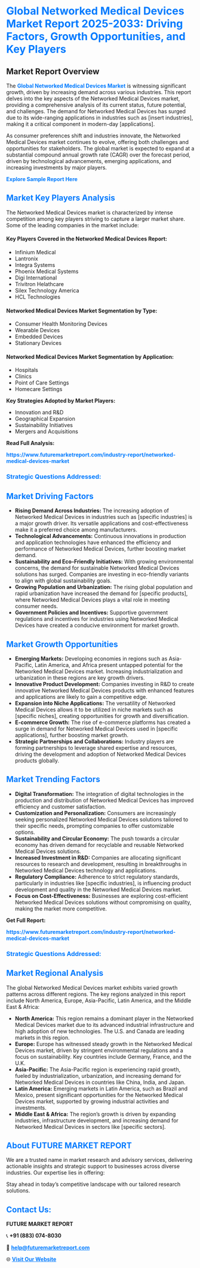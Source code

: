 <h1 style="color: #007BFF;">Global Networked Medical Devices Market Report 2025-2033: Driving Factors, Growth Opportunities, and Key Players</h1>

<section id="overview">
<h2>Market Report Overview</h2>
<p>The <a href="https://www.futuremarketreport.com/industry-report/networked-medical-devices-market" style="color: #007BFF; text-decoration: none;"><strong>Global Networked Medical Devices Market</strong></a> is witnessing significant growth, driven by increasing demand across various industries. This report delves into the key aspects of the Networked Medical Devices market, providing a comprehensive analysis of its current status, future potential, and challenges. The demand for Networked Medical Devices has surged due to its wide-ranging applications in industries such as [insert industries], making it a critical component in modern-day [applications].</p>
<p>As consumer preferences shift and industries innovate, the Networked Medical Devices market continues to evolve, offering both challenges and opportunities for stakeholders. The global market is expected to expand at a substantial compound annual growth rate (CAGR) over the forecast period, driven by technological advancements, emerging applications, and increasing investments by major players.</p>
</section>

<section id="overview">
<p><a href="https://www.futuremarketreport.com/request-sample/reportId=98897" style="color: #007BFF; text-decoration: none;"><strong>Explore Sample Report Here</strong></a></p>
</section>

<section id="key-players">
<h2 style="color: #007BFF;">Market Key Players Analysis</h2>
<p>The Networked Medical Devices market is characterized by intense competition among key players striving to capture a larger market share. Some of the leading companies in the market include:</p>
<h4>Key Players Covered in the Networked Medical Devices Report:</h4>
<ul><li>Infinium Medical</li><li>Lantronix</li><li>Integra Systems</li><li>Phoenix Medical Systems</li><li>Digi International</li><li>Trivitron Helathcare</li><li>Silex Technology America</li><li>HCL Technologies</li></ul>
<h4>Networked Medical Devices Market Segmentation by Type:</h4>
<ul><li>Consumer Health Monitoring Devices</li><li>Wearable Devices</li><li>Embedded Devices</li><li>Stationary Devices</li></ul>

<h4>Networked Medical Devices Market Segmentation by Application:</h4>
<ul><li>Hospitals</li><li>Clinics</li><li>Point of Care Settings</li><li>Homecare Settings</li></ul>
<p><strong>Key Strategies Adopted by Market Players:</strong></p>
<ul>
<li>Innovation and R&D</li>
<li>Geographical Expansion</li>
<li>Sustainability Initiatives</li>
<li>Mergers and Acquisitions</li>
</ul>
</section>

<section>
<p><strong>Read Full Analysis: </strong></p><a href="https://www.futuremarketreport.com/industry-report/networked-medical-devices-market" style="color: #007BFF; text-decoration: none;"><strong>https://www.futuremarketreport.com/industry-report/networked-medical-devices-market</strong></a>
<h3 style="color: #007BFF;">Strategic Questions Addressed:</h3>
</section>

<section id="driving-factors">
<h2 style="color: #007BFF;">Market Driving Factors</h2>
<ul>
<li><strong>Rising Demand Across Industries:</strong> The increasing adoption of Networked Medical Devices in industries such as [specific industries] is a major growth driver. Its versatile applications and cost-effectiveness make it a preferred choice among manufacturers.</li>
<li><strong>Technological Advancements:</strong> Continuous innovations in production and application technologies have enhanced the efficiency and performance of Networked Medical Devices, further boosting market demand.</li>
<li><strong>Sustainability and Eco-Friendly Initiatives:</strong> With growing environmental concerns, the demand for sustainable Networked Medical Devices solutions has surged. Companies are investing in eco-friendly variants to align with global sustainability goals.</li>
<li><strong>Growing Population and Urbanization:</strong> The rising global population and rapid urbanization have increased the demand for [specific products], where Networked Medical Devices plays a vital role in meeting consumer needs.</li>
<li><strong>Government Policies and Incentives:</strong> Supportive government regulations and incentives for industries using Networked Medical Devices have created a conducive environment for market growth.</li>
</ul>
</section>

<section id="growth-opportunities">
<h2 style="color: #007BFF;">Market Growth Opportunities</h2>
<ul>
<li><strong>Emerging Markets:</strong> Developing economies in regions such as Asia-Pacific, Latin America, and Africa present untapped potential for the Networked Medical Devices market. Increasing industrialization and urbanization in these regions are key growth drivers.</li>
<li><strong>Innovative Product Development:</strong> Companies investing in R&D to create innovative Networked Medical Devices products with enhanced features and applications are likely to gain a competitive edge.</li>
<li><strong>Expansion into Niche Applications:</strong> The versatility of Networked Medical Devices allows it to be utilized in niche markets such as [specific niches], creating opportunities for growth and diversification.</li>
<li><strong>E-commerce Growth:</strong> The rise of e-commerce platforms has created a surge in demand for Networked Medical Devices used in [specific applications], further boosting market growth.</li>
<li><strong>Strategic Partnerships and Collaborations:</strong> Industry players are forming partnerships to leverage shared expertise and resources, driving the development and adoption of Networked Medical Devices products globally.</li>
</ul>
</section>

<section id="trending-factors">
<h2 style="color: #007BFF;">Market Trending Factors</h2>
<ul>
<li><strong>Digital Transformation:</strong> The integration of digital technologies in the production and distribution of Networked Medical Devices has improved efficiency and customer satisfaction.</li>
<li><strong>Customization and Personalization:</strong> Consumers are increasingly seeking personalized Networked Medical Devices solutions tailored to their specific needs, prompting companies to offer customizable options.</li>
<li><strong>Sustainability and Circular Economy:</strong> The push towards a circular economy has driven demand for recyclable and reusable Networked Medical Devices solutions.</li>
<li><strong>Increased Investment in R&D:</strong> Companies are allocating significant resources to research and development, resulting in breakthroughs in Networked Medical Devices technology and applications.</li>
<li><strong>Regulatory Compliance:</strong> Adherence to strict regulatory standards, particularly in industries like [specific industries], is influencing product development and quality in the Networked Medical Devices market.</li>
<li><strong>Focus on Cost-Effectiveness:</strong> Businesses are exploring cost-efficient Networked Medical Devices solutions without compromising on quality, making the market more competitive.</li>
</ul>
</section>

<section>
<p><strong>Get Full Report: </strong></p><a href="https://www.futuremarketreport.com/industry-report/networked-medical-devices-market" style="color: #007BFF; text-decoration: none;"><strong>https://www.futuremarketreport.com/industry-report/networked-medical-devices-market</strong></a>
<h3 style="color: #007BFF;">Strategic Questions Addressed:</h3>
</section>


<section id="regional-analysis">
<h2 style="color: #007BFF;">Market Regional Analysis</h2>
<p>The global Networked Medical Devices market exhibits varied growth patterns across different regions. The key regions analyzed in this report include North America, Europe, Asia-Pacific, Latin America, and the Middle East & Africa:</p>
<ul>
<li><strong>North America:</strong> This region remains a dominant player in the Networked Medical Devices market due to its advanced industrial infrastructure and high adoption of new technologies. The U.S. and Canada are leading markets in this region.</li>
<li><strong>Europe:</strong> Europe has witnessed steady growth in the Networked Medical Devices market, driven by stringent environmental regulations and a focus on sustainability. Key countries include Germany, France, and the U.K.</li>
<li><strong>Asia-Pacific:</strong> The Asia-Pacific region is experiencing rapid growth, fueled by industrialization, urbanization, and increasing demand for Networked Medical Devices in countries like China, India, and Japan.</li>
<li><strong>Latin America:</strong> Emerging markets in Latin America, such as Brazil and Mexico, present significant opportunities for the Networked Medical Devices market, supported by growing industrial activities and investments.</li>
<li><strong>Middle East & Africa:</strong> The region’s growth is driven by expanding industries, infrastructure development, and increasing demand for Networked Medical Devices in sectors like [specific sectors].</li>
</ul>
</section>

<footer>
<h2 style="color: #007BFF;">About FUTURE MARKET REPORT</h2>
<p>We are a trusted name in market research and advisory services, delivering actionable insights and strategic support to businesses across diverse industries. Our expertise lies in offering:</p>

<p>Stay ahead in today’s competitive landscape with our tailored research solutions.</p>

<h2 style="color: #007BFF;">Contact Us:</h2>
<p><strong>FUTURE MARKET REPORT</strong></p>
<p>📞 <strong>+91 (883) 074-8030</strong></p>
<p>📧 <strong><a href="mailto:help@futuremarketreport.com" style="color: #007BFF;">help@futuremarketreport.com</a></strong></p>
<p>🌐 <strong><a href="https://www.futuremarketreport.com/" style="color: #007BFF;">Visit Our Website</a></strong></p>
</footer>